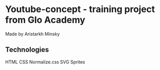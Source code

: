 # Youtube-concept - training project from Glo Academy
Made by Aristarkh Minsky

## Technologies
HTML
CSS
Normalize.css
SVG Sprites

